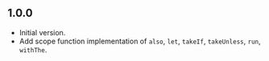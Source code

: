 ## 1.0.0

- Initial version.
- Add scope function implementation of ```also```, ```let```, ```takeIf```, ```takeUnless```, ```run```, ```withThe```.
